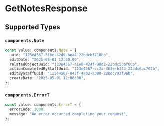 # GetNotesResponse


## Supported Types

### `components.Note`

```typescript
const value: components.Note = {
  uuid: "123e4567-31be-42d9-bea4-22bdcbf718bb",
  editDate: "2025-05-01 12:00:00",
  relatedObjectUuid: "123e4567-a1e8-424f-90d2-22bdc53bf00b",
  actionCompletedByStaffUuid: "123e4567-cc2a-463e-b344-22bdc6ac702b",
  editByStaffUuid: "123e4567-042f-4a02-a300-22bdc793f96b",
  createDate: "2025-05-01 12:00:00",
};
```

### `components.ErrorT`

```typescript
const value: components.ErrorT = {
  errorCode: 1000,
  message: "An error occurred completing your request",
};
```

